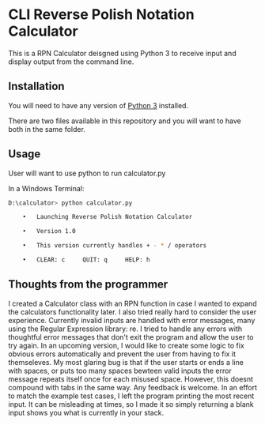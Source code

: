 # CLI Reverse Polish Notation Calculator

This is a RPN Calculator deisgned using Python 3 to receive input and display output from the command line.

## Installation

You will need to have any version of [Python 3](https://www.python.org/downloads/) installed.

There are two files available in this repository and you will want to have both in the same folder.


## Usage

User will want to use python to run calculator.py

In a Windows Terminal:
```bash
D:\calculator> python calculator.py

    •   Launching Reverse Polish Notation Calculator

    •   Version 1.0

    •   This version currently handles + - * / operators

    •   CLEAR: c     QUIT: q     HELP: h
```

## Thoughts from the programmer

I created a Calculator class with an RPN function in case I wanted to expand the calculators functionality later. I also tried really hard to consider the user experience. Currently invalid inputs are handled with error messages, many using the Regular Expression library: re. I tried to handle any errors with thoughtful error messages that don't exit the program and allow the user to try again. In an upcoming version, I would like to create some logic to fix obvious errors automatically and prevent the user from having to fix it themseleves. My most glaring bug is that if the user starts or ends a line with spaces, or puts too many spaces bewteen valid inputs the error message repeats itself once for each misused space. However, this doesnt compound with tabs in the same way. Any feedback is welcome. In an effort to match the example test cases, I left the program printing the most recent input. It can be misleading at times, so I made it so simply returning a blank input shows you what is currently in your stack.
